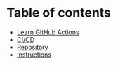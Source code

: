 # Table of contents

* [Learn GitHub Actions](README.md)
* [CI/CD](ci-cd.md)
* [Repository](repository.md)
* [Instructions](instructions.md)
